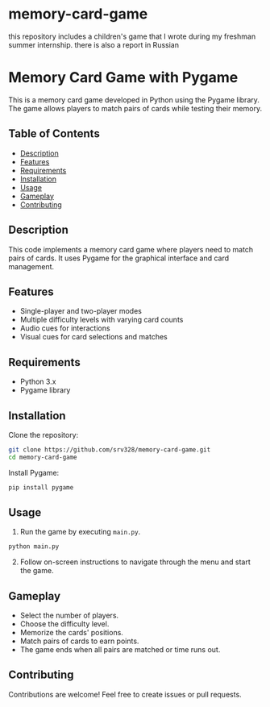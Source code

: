 # memory-card-game
this repository includes a children's game that I wrote during my freshman summer internship. there is also a report in Russian

Memory Card Game with Pygame
============================

This is a memory card game developed in Python using the Pygame library. The game allows players to match pairs of cards while testing their memory.

Table of Contents
-----------------

*   [Description](#description)
*   [Features](#features)
*   [Requirements](#requirements)
*   [Installation](#installation)
*   [Usage](#usage)
*   [Gameplay](#gameplay)
*   [Contributing](#contributing)

Description
-----------

This code implements a memory card game where players need to match pairs of cards. It uses Pygame for the graphical interface and card management.

Features
--------

*   Single-player and two-player modes
*   Multiple difficulty levels with varying card counts
*   Audio cues for interactions
*   Visual cues for card selections and matches

Requirements
------------

*   Python 3.x
*   Pygame library

Installation
------------


Clone the repository:

```bash
git clone https://github.com/srv328/memory-card-game.git
cd memory-card-game
```
Install Pygame:
```bash
pip install pygame
```
Usage
-----

1.  Run the game by executing `main.py`.
```python
python main.py
```
2.  Follow on-screen instructions to navigate through the menu and start the game.

Gameplay
--------

*   Select the number of players.
*   Choose the difficulty level.
*   Memorize the cards' positions.
*   Match pairs of cards to earn points.
*   The game ends when all pairs are matched or time runs out.

Contributing
------------

Contributions are welcome! Feel free to create issues or pull requests.

